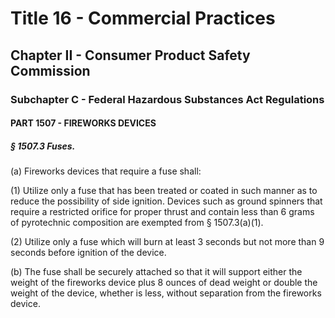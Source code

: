 
# Title 16 - Commercial Practices
## Chapter II - Consumer Product Safety Commission
### Subchapter C - Federal Hazardous Substances Act Regulations
#### PART 1507 - FIREWORKS DEVICES
##### § 1507.3 Fuses.

(a) Fireworks devices that require a fuse shall:

(1) Utilize only a fuse that has been treated or coated in such manner as to reduce the possibility of side ignition. Devices such as ground spinners that require a restricted orifice for proper thrust and contain less than 6 grams of pyrotechnic composition are exempted from § 1507.3(a)(1).

(2) Utilize only a fuse which will burn at least 3 seconds but not more than 9 seconds before ignition of the device.

(b) The fuse shall be securely attached so that it will support either the weight of the fireworks device plus 8 ounces of dead weight or double the weight of the device, whether is less, without separation from the fireworks device.
